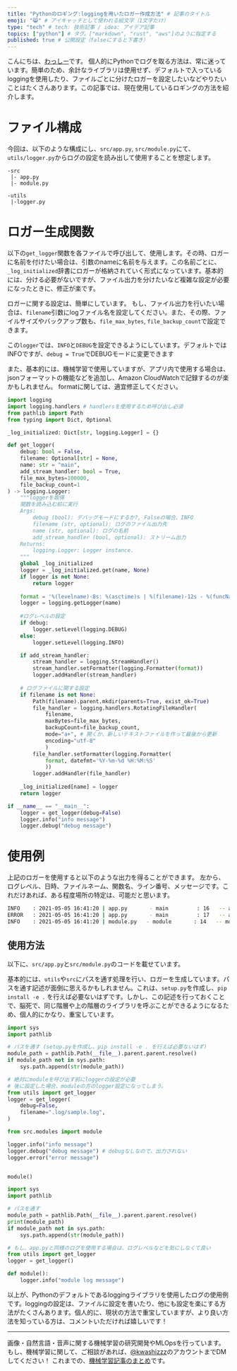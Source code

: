 ```yaml
---
title: "Pythonのロギング:loggingを用いたロガー作成方法" # 記事のタイトル
emoji: "😸" # アイキャッチとして使われる絵文字（1文字だけ）
type: "tech" # tech: 技術記事 / idea: アイデア記事
topics: ["python"] # タグ。["markdown", "rust", "aws"]のように指定する
published: true # 公開設定（falseにすると下書き）
---
```


こんにちは、[わっしー](https://twitter.com/kwashizzz)です。
個人的にPythonでログを取る方法は、常に迷っています。簡単のため、余計なライブラリは使用せず、デフォルトで入っているloggingを使用したり、ファイルごとに分けたロガーを設定したいなどやりたいことはたくさんあります。この記事では、現在使用しているロギングの方法を紹介します。

# ファイル構成

今回は、以下のような構成にし、```src/app.py```, ```src/module.py```にて、```utils/logger.py```からログの設定を読み出して使用することを想定します。

```
-src
 |- app.py
 |- module.py

-utils
 |-logger.py

```

# ロガー生成関数

以下の```get_logger```関数を各ファイルで呼び出して、使用します。その時、ロガーに名前を付けたい場合は、引数のnameに名前を与えます。この名前ごとに、```_log_initialized```辞書にロガーが格納されていく形式になっています。基本的には、分ける必要がないですが、ファイル出力を分けたいなど複雑な設定が必要になったときに、修正が楽です。

ロガーに関する設定は、簡単にしています。
もし、ファイル出力を行いたい場合は、```filename```引数にlogファイル名を設定してください。また、その際、ファイルサイズやバックアップ数も、```file_max_bytes```, ```file_backup_count```で設定できます。

この`logger`では、```INFO```と```DEBUG```を設定できるようにしています。デフォルトではINFOですが、```debug = True```でDEBUGモードに変更できます

また、基本的には、機械学習で使用していますが、アプリ内で使用する場合は、jsonフォーマットの機能などを追加し、Amazon CloudWatchで記録するのが楽かもしれません。
formatに関しては、適宜修正してください。

```python:utils/logger.py
import logging
import logging.handlers # handlersを使用するため呼び出し必須
from pathlib import Path
from typing import Dict, Optional

_log_initialized: Dict[str, logging.Logger] = {}

def get_logger(
    debug: bool = False,
    filename: Optional[str] = None,
    name: str = "main",
    add_stream_handler: bool = True,
    file_max_bytes=100000, 
    file_backup_count=1
) -> logging.Logger:
    """loggerを取得
    関数を読み込む前に実行
    Args:
        debug (bool): デバッグモードにするか?, Falseの場合、INFO
        filename (str, optional): ログのファイル出力先
        name (str, optional): ログの名前
        add_stream_handler (bool, optional): ストリーム出力
    Returns:
        logging.Logger: Logger instance.
    """
    global _log_initialized
    logger = _log_initialized.get(name, None)
    if logger is not None:
        return logger
    
    format = '%(levelname)-8s: %(asctime)s | %(filename)-12s - %(funcName)-12s : %(lineno)-4s -- %(message)s'
    logger = logging.getLogger(name)
    
    #ログレベルの設定
    if debug:
        logger.setLevel(logging.DEBUG)
    else:
        logger.setLevel(logging.INFO)

    if add_stream_handler:
        stream_handler = logging.StreamHandler()
        stream_handler.setFormatter(logging.Formatter(format))
        logger.addHandler(stream_handler)
    
    # ログファイルに関する設定
    if filename is not None:
        Path(filename).parent.mkdir(parents=True, exist_ok=True)
        file_handler = logging.handlers.RotatingFileHandler(
            filename, 
            maxBytes=file_max_bytes, 
            backupCount=file_backup_count,
            mode="a+", # 開くか、新しいテキストファイルを作って最後から更新
            encoding="utf-8"
            )
        file_handler.setFormatter(logging.Formatter(
            format, datefmt='%Y-%m-%d %H:%M:%S'
            ))
        logger.addHandler(file_handler)
        
    _log_initialized[name] = logger
    return logger

if __name__ == "__main__":
    logger = get_logger(debug=False)
    logger.info("info message")
    logger.debug("debug message")

```

# 使用例

上記のロガーを使用すると以下のような出力を得ることができます。
左から、ログレベル、日時、ファイルネーム、関数名、ライン番号、メッセージです。これだけあれば、ある程度場所の特定は、可能だと思います。

```bash
INFO    : 2021-05-05 16:41:20 | app.py       - main         : 16   -- appログテスト
ERROR   : 2021-05-05 16:41:20 | app.py       - main         : 17   -- appエラー
INFO    : 2021-05-05 16:41:20 | module.py   - module       : 14   -- moduleログテスト
```

## 使用方法

以下に、```src/app.py```と```src/module.py```のコードを載せています。

基本的には、```utils```や```src```にパスを通す処理を行い、ロガーを生成しています。パスを通す記述が面倒に思えるかもしれません。これは、```setup.py```を作成し、```pip install -e .``` を行えば必要ないはずです。しかし、この記述を行っておくことで、脳死で、同じ階層や上の階層のライブラリを呼ぶことができるようになるため、個人的にかなり、重宝しています。

```python:src/app.py
import sys
import pathlib

# パスを通す (setup.pyを作成し、pip install -e . を行えば必要ないはず)
module_path = pathlib.Path(__file__).parent.parent.resolve()
if module_path not in sys.path:
    sys.path.append(str(module_path))

# 絶対にmoduleを呼び出す前にloggerの設定が必要
# 後に設定した場合、moduleの方のlogger設定になってしまう。
from utils import get_logger
logger = get_logger(
    debug=False,
    filename=".log/sample.log",
)

from src.modules import module

logger.info("info message")
logger.debug("debug message") # debugなしなので、出力されない
logger.error("error message") 


module()
```

```python:src/module.py
import sys
import pathlib

# パスを通す
module_path = pathlib.Path(__file__).parent.parent.resolve()
print(module_path)
if module_path not in sys.path:
    sys.path.append(str(module_path))

# もし、app.pyと同様のログを使用する場合は、ログレベルなどを気にしなくて良い
from utils import get_logger
logger = get_logger()

def module():
    logger.info("module log message")
```

以上が、Pythonのデフォルトであるloggingライブラリを使用したログの使用例です。loggingの設定は、ファイルに設定を書いたり、他にも設定を楽にする方法がたくさんあります。個人的に、現状の方法で重宝していますが、より良い方法を知っている方は、コメントいただければ嬉しいです！

----

画像・自然言語・音声に関する機械学習の研究開発やMLOpsを行っています。もし、機械学習に関して、ご相談があれば、[@kwashizzz](https://twitter.com/kwashizzz)のアカウントまでDMしてください！
これまでの、[機械学習記事のまとめ](https://zenn.dev/kwashizzz/articles/my-ml-articles-summary)です。